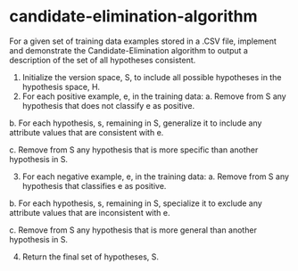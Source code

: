 # candidate-elimination-algorithm
For a given set of training data examples stored in a .CSV file, implement and demonstrate the Candidate-Elimination algorithm to output a description of the set of all hypotheses consistent.

1) Initialize the version space, S, to include all possible hypotheses in the hypothesis space, H.
2) For each positive example, e, in the training data:
a. Remove from S any hypothesis that does not classify e as positive.

b. For each hypothesis, s, remaining in S, generalize it to include any attribute values that are consistent with e.

c. Remove from S any hypothesis that is more specific than another hypothesis in S.

3) For each negative example, e, in the training data:
a. Remove from S any hypothesis that classifies e as positive.

b. For each hypothesis, s, remaining in S, specialize it to exclude any attribute values that are inconsistent with e.

c. Remove from S any hypothesis that is more general than another hypothesis in S.

4) Return the final set of hypotheses, S.
